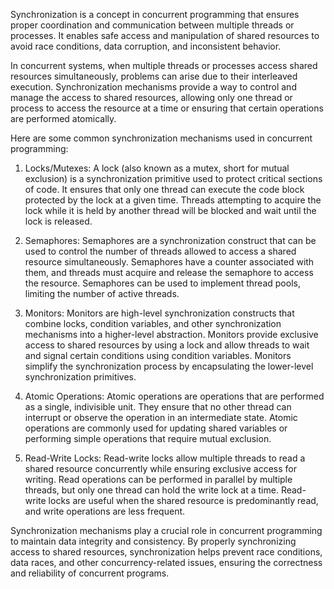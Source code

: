 Synchronization is a concept in concurrent programming that ensures proper coordination and communication between multiple threads or processes. It enables safe access and manipulation of shared resources to avoid race conditions, data corruption, and inconsistent behavior.

In concurrent systems, when multiple threads or processes access shared resources simultaneously, problems can arise due to their interleaved execution. Synchronization mechanisms provide a way to control and manage the access to shared resources, allowing only one thread or process to access the resource at a time or ensuring that certain operations are performed atomically.

Here are some common synchronization mechanisms used in concurrent programming:

1. Locks/Mutexes: A lock (also known as a mutex, short for mutual exclusion) is a synchronization primitive used to protect critical sections of code. It ensures that only one thread can execute the code block protected by the lock at a given time. Threads attempting to acquire the lock while it is held by another thread will be blocked and wait until the lock is released.

2. Semaphores: Semaphores are a synchronization construct that can be used to control the number of threads allowed to access a shared resource simultaneously. Semaphores have a counter associated with them, and threads must acquire and release the semaphore to access the resource. Semaphores can be used to implement thread pools, limiting the number of active threads.

3. Monitors: Monitors are high-level synchronization constructs that combine locks, condition variables, and other synchronization mechanisms into a higher-level abstraction. Monitors provide exclusive access to shared resources by using a lock and allow threads to wait and signal certain conditions using condition variables. Monitors simplify the synchronization process by encapsulating the lower-level synchronization primitives.

4. Atomic Operations: Atomic operations are operations that are performed as a single, indivisible unit. They ensure that no other thread can interrupt or observe the operation in an intermediate state. Atomic operations are commonly used for updating shared variables or performing simple operations that require mutual exclusion.

5. Read-Write Locks: Read-write locks allow multiple threads to read a shared resource concurrently while ensuring exclusive access for writing. Read operations can be performed in parallel by multiple threads, but only one thread can hold the write lock at a time. Read-write locks are useful when the shared resource is predominantly read, and write operations are less frequent.

Synchronization mechanisms play a crucial role in concurrent programming to maintain data integrity and consistency. By properly synchronizing access to shared resources, synchronization helps prevent race conditions, data races, and other concurrency-related issues, ensuring the correctness and reliability of concurrent programs.
